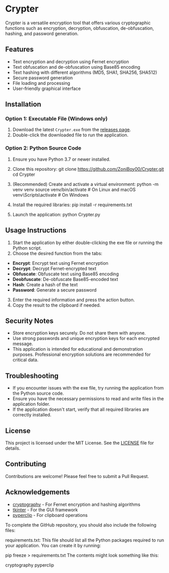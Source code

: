 # Crypter

Crypter is a versatile encryption tool that offers various cryptographic functions such as encryption, decryption, obfuscation, de-obfuscation, hashing, and password generation.

## Features

- Text encryption and decryption using Fernet encryption
- Text obfuscation and de-obfuscation using Base85 encoding
- Text hashing with different algorithms (MD5, SHA1, SHA256, SHA512)
- Secure password generation
- File loading and processing
- User-friendly graphical interface

## Installation

### Option 1: Executable File (Windows only)

1. Download the latest `Crypter.exe` from the [releases page](https://github.com/ZoniBoy00/Crypter/releases).
2. Double-click the downloaded file to run the application.

### Option 2: Python Source Code

1. Ensure you have Python 3.7 or newer installed.
2. Clone this repository:
git clone https://github.com/ZoniBoy00/Crypter.git cd Crypter

3. (Recommended) Create and activate a virtual environment:
python -m venv venv source venv/bin/activate # On Linux and macOS venv\Scripts\activate # On Windows

4. Install the required libraries:
pip install -r requirements.txt

5. Launch the application:
python Crypter.py


## Usage Instructions

1. Start the application by either double-clicking the exe file or running the Python script.
2. Choose the desired function from the tabs:
- **Encrypt**: Encrypt text using Fernet encryption
- **Decrypt**: Decrypt Fernet-encrypted text
- **Obfuscate**: Obfuscate text using Base85 encoding
- **Deobfuscate**: De-obfuscate Base85-encoded text
- **Hash**: Create a hash of the text
- **Password**: Generate a secure password
3. Enter the required information and press the action button.
4. Copy the result to the clipboard if needed.

## Security Notes

- Store encryption keys securely. Do not share them with anyone.
- Use strong passwords and unique encryption keys for each encrypted message.
- This application is intended for educational and demonstration purposes. Professional encryption solutions are recommended for critical data.

## Troubleshooting

- If you encounter issues with the exe file, try running the application from the Python source code.
- Ensure you have the necessary permissions to read and write files in the application folder.
- If the application doesn't start, verify that all required libraries are correctly installed.

## License

This project is licensed under the MIT License. See the [LICENSE](https://github.com/ZoniBoy00/Crypter/blob/main/LICENSE) file for details.

## Contributing

Contributions are welcome! Please feel free to submit a Pull Request.

## Acknowledgements

- [cryptography](https://github.com/pyca/cryptography) - For Fernet encryption and hashing algorithms
- [tkinter](https://docs.python.org/3/library/tkinter.html) - For the GUI framework
- [pyperclip](https://github.com/asweigart/pyperclip) - For clipboard operations

To complete the GitHub repository, you should also include the following files:

requirements.txt: This file should list all the Python packages required to run your application. You can create it by running:

pip freeze > requirements.txt
The contents might look something like this:

cryptography
pyperclip
